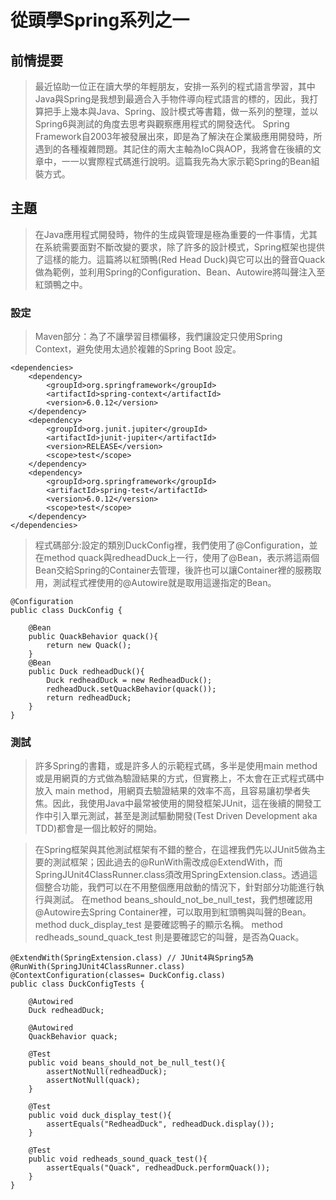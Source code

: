 從頭學Spring系列之一
===

## 前情提要
> 最近協助一位正在讀大學的年輕朋友，安排一系列的程式語言學習，其中Java與Spring是我想到最適合入手物件導向程式語言的標的，因此，我打算把手上幾本與Java、Spring、設計模式等書籍，做一系列的整理，並以Spring6與測試的角度去思考與觀察應用程式的開發迭代。
> Spring Framework自2003年被發展出來，即是為了解決在企業級應用開發時，所遇到的各種複雜問題。其記住的兩大主軸為IoC與AOP，我將會在後續的文章中，一一以實際程式碼進行說明。這篇我先為大家示範Spring的Bean組裝方式。

## 主題
> 在Java應用程式開發時，物件的生成與管理是極為重要的一件事情，尤其在系統需要面對不斷改變的要求，除了許多的設計模式，Spring框架也提供了這樣的能力。這篇將以紅頭鴨(Red Head Duck)與它可以出的聲音Quack做為範例，並利用Spring的Configuration、Bean、Autowire將叫聲注入至紅頭鴨之中。
### 設定
> Maven部分：為了不讓學習目標偏移，我們讓設定只使用Spring Context，避免使用太過於複雜的Spring Boot 設定。
```gherkin=
<dependencies>
    <dependency>
        <groupId>org.springframework</groupId>
        <artifactId>spring-context</artifactId>
        <version>6.0.12</version>
    </dependency>
    <dependency>
        <groupId>org.junit.jupiter</groupId>
        <artifactId>junit-jupiter</artifactId>
        <version>RELEASE</version>
        <scope>test</scope>
    </dependency>
    <dependency>
        <groupId>org.springframework</groupId>
        <artifactId>spring-test</artifactId>
        <version>6.0.12</version>
        <scope>test</scope>
    </dependency>
</dependencies>
```
> 程式碼部分:設定的類別DuckConfig裡，我們使用了@Configuration，並在method quack與redheadDuck上一行，使用了@Bean，表示將這兩個Bean交給Spring的Container去管理，後許也可以讓Container裡的服務取用，測試程式裡使用的@Autowire就是取用這邊指定的Bean。
```gherkin=
@Configuration
public class DuckConfig {

    @Bean
    public QuackBehavior quack(){
        return new Quack();
    }
    @Bean
    public Duck redheadDuck(){
        Duck redheadDuck = new RedheadDuck();
        redheadDuck.setQuackBehavior(quack());
        return redheadDuck;
    }
}
```
### 測試
> 許多Spring的書籍，或是許多人的示範程式碼，多半是使用main method或是用網頁的方式做為驗證結果的方式，但實務上，不太會在正式程式碼中放入 main method，用網頁去驗證結果的效率不高，且容易讓初學者失焦。因此，我使用Java中最常被使用的開發框架JUnit，這在後續的開發工作中引入單元測試，甚至是測試驅動開發(Test Driven Development aka TDD)都會是一個比較好的開始。  

> 在Spring框架與其他測試框架有不錯的整合，在這裡我們先以JUnit5做為主要的測試框架；因此過去的@RunWith需改成@ExtendWith，而SpringJUnit4ClassRunner.class須改用SpringExtension.class。透過這個整合功能，我們可以在不用整個應用啟動的情況下，針對部分功能進行執行與測試。
> 在method beans_should_not_be_null_test，我們想確認用@Autowire去Spring Container裡，可以取用到紅頭鴨與叫聲的Bean。
> method duck_display_test 是要確認鴨子的顯示名稱。
> method redheads_sound_quack_test 則是要確認它的叫聲，是否為Quack。
```gherkin=
@ExtendWith(SpringExtension.class) // JUnit4與Spring5為 @RunWith(SpringJUnit4ClassRunner.class)
@ContextConfiguration(classes= DuckConfig.class)
public class DuckConfigTests {

    @Autowired
    Duck redheadDuck;

    @Autowired
    QuackBehavior quack;
    
    @Test
    public void beans_should_not_be_null_test(){
        assertNotNull(redheadDuck);
        assertNotNull(quack);
    }

    @Test
    public void duck_display_test(){
        assertEquals("RedheadDuck", redheadDuck.display());
    }

    @Test
    public void redheads_sound_quack_test(){
        assertEquals("Quack", redheadDuck.performQuack());
    }
}
```

